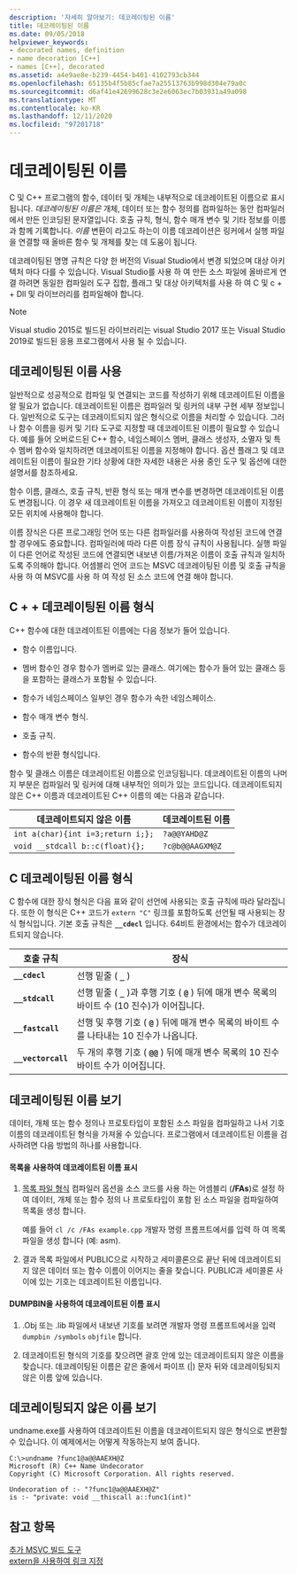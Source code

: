 ```yaml
---
description: '자세히 알아보기: 데코레이팅된 이름'
title: 데코레이팅된 이름
ms.date: 09/05/2018
helpviewer_keywords:
- decorated names, definition
- name decoration [C++]
- names [C++], decorated
ms.assetid: a4e9ae8e-b239-4454-b401-4102793cb344
ms.openlocfilehash: 65135b4f5b85cfae7a25513763b998d304e79a0c
ms.sourcegitcommit: d6af41e42699628c3e2e6063ec7b03931a49a098
ms.translationtype: MT
ms.contentlocale: ko-KR
ms.lasthandoff: 12/11/2020
ms.locfileid: "97201718"
---
```

# <a name="decorated-names"></a>데코레이팅된 이름

C 및 C++ 프로그램의 함수, 데이터 및 개체는 내부적으로 데코레이트된 이름으로 표시됩니다. *데코레이팅된 이름은* 개체, 데이터 또는 함수 정의를 컴파일하는 동안 컴파일러에서 만든 인코딩된 문자열입니다. 호출 규칙, 형식, 함수 매개 변수 및 기타 정보를 이름과 함께 기록합니다. *이름* 변환이 라고도 하는이 이름 데코레이션은 링커에서 실행 파일을 연결할 때 올바른 함수 및 개체를 찾는 데 도움이 됩니다.

데코레이팅된 명명 규칙은 다양 한 버전의 Visual Studio에서 변경 되었으며 대상 아키텍처 마다 다를 수 있습니다. Visual Studio를 사용 하 여 만든 소스 파일에 올바르게 연결 하려면 동일한 컴파일러 도구 집합, 플래그 및 대상 아키텍처를 사용 하 여 C 및 c + + Dll 및 라이브러리를 컴파일해야 합니다.

> [!NOTE]
> Visual studio 2015로 빌드된 라이브러리는 visual Studio 2017 또는 Visual Studio 2019로 빌드된 응용 프로그램에서 사용 될 수 있습니다.

## <a name="using-decorated-names"></a><a name="Using"></a> 데코레이팅된 이름 사용

일반적으로 성공적으로 컴파일 및 연결되는 코드를 작성하기 위해 데코레이트된 이름을 알 필요가 없습니다. 데코레이트된 이름은 컴파일러 및 링커의 내부 구현 세부 정보입니다. 일반적으로 도구는 데코레이트되지 않은 형식으로 이름을 처리할 수 있습니다. 그러나 함수 이름을 링커 및 기타 도구로 지정할 때 데코레이트된 이름이 필요할 수 있습니다. 예를 들어 오버로드된 C++ 함수, 네임스페이스 멤버, 클래스 생성자, 소멸자 및 특수 멤버 함수와 일치하려면 데코레이트된 이름을 지정해야 합니다. 옵션 플래그 및 데코레이트된 이름이 필요한 기타 상황에 대한 자세한 내용은 사용 중인 도구 및 옵션에 대한 설명서를 참조하세요.

함수 이름, 클래스, 호출 규칙, 반환 형식 또는 매개 변수를 변경하면 데코레이트된 이름도 변경됩니다. 이 경우 새 데코레이트된 이름을 가져오고 데코레이트된 이름이 지정된 모든 위치에 사용해야 합니다.

이름 장식은 다른 프로그래밍 언어 또는 다른 컴파일러를 사용하여 작성된 코드에 연결할 경우에도 중요합니다. 컴파일러에 따라 다른 이름 장식 규칙이 사용됩니다. 실행 파일이 다른 언어로 작성된 코드에 연결되면 내보낸 이름/가져온 이름이 호출 규칙과 일치하도록 주의해야 합니다. 어셈블리 언어 코드는 MSVC 데코레이팅된 이름 및 호출 규칙을 사용 하 여 MSVC를 사용 하 여 작성 된 소스 코드에 연결 해야 합니다.

## <a name="format-of-a-c-decorated-name"></a><a name="Format"></a> C + + 데코레이팅된 이름 형식

C++ 함수에 대한 데코레이트된 이름에는 다음 정보가 들어 있습니다.

- 함수 이름입니다.

- 멤버 함수인 경우 함수가 멤버로 있는 클래스. 여기에는 함수가 들어 있는 클래스 등을 포함하는 클래스가 포함될 수 있습니다.

- 함수가 네임스페이스 일부인 경우 함수가 속한 네임스페이스.

- 함수 매개 변수 형식.

- 호출 규칙.

- 함수의 반환 형식입니다.

함수 및 클래스 이름은 데코레이트된 이름으로 인코딩됩니다. 데코레이트된 이름의 나머지 부분은 컴파일러 및 링커에 대해 내부적인 의미가 있는 코드입니다. 데코레이트되지 않은 C++ 이름과 데코레이트된 C++ 이름의 예는 다음과 같습니다.

|데코레이트되지 않은 이름|데코레이트된 이름|
|----------------------|--------------------|
|`int a(char){int i=3;return i;};`|`?a@@YAHD@Z`|
|`void __stdcall b::c(float){};`|`?c@b@@AAGXM@Z`|

## <a name="format-of-a-c-decorated-name"></a><a name="FormatC"></a> C 데코레이팅된 이름 형식

C 함수에 대한 장식 형식은 다음 표와 같이 선언에 사용되는 호출 규칙에 따라 달라집니다. 또한 이 형식은 C++ 코드가 `extern "C"` 링크를 포함하도록 선언될 때 사용되는 장식 형식입니다. 기본 호출 규칙은 **`__cdecl`** 입니다. 64비트 환경에서는 함수가 데코레이트되지 않습니다.

|호출 규칙|장식|
|------------------------|----------------|
|**`__cdecl`**|선행 밑줄 ( **`_`** )|
|**`__stdcall`**|선행 밑줄 ( **`_`** )과 후행 기호 ( **`@`** ) 뒤에 매개 변수 목록의 바이트 수 (10 진수)가 이어집니다.|
|**`__fastcall`**|선행 및 후행 기호 ( **`@`** ) 뒤에 매개 변수 목록의 바이트 수를 나타내는 10 진수가 나옵니다.|
|**`__vectorcall`**|두 개의 후행 기호 ( **`@@`** ) 뒤에 매개 변수 목록의 10 진수 바이트 수가 이어집니다.|

## <a name="viewing-decorated-names"></a><a name="Viewing"></a> 데코레이팅된 이름 보기

데이터, 개체 또는 함수 정의나 프로토타입이 포함된 소스 파일을 컴파일하고 나서 기호 이름의 데코레이트된 형식을 가져올 수 있습니다. 프로그램에서 데코레이트된 이름을 검사하려면 다음 방법의 하나를 사용합니다.

#### <a name="to-use-a-listing-to-view-decorated-names"></a>목록을 사용하여 데코레이트된 이름 표시

1. [목록 파일 형식](fa-fa-listing-file.md) 컴파일러 옵션을 소스 코드를 사용 하는 어셈블리 (**/FAs**)로 설정 하 여 데이터, 개체 또는 함수 정의 나 프로토타입이 포함 된 소스 파일을 컴파일하여 목록을 생성 합니다.

   예를 들어 `cl /c /FAs example.cpp` 개발자 명령 프롬프트에서를 입력 하 여 목록 파일을 생성 합니다 (예: asm).

2. 결과 목록 파일에서 PUBLIC으로 시작하고 세미콜론으로 끝난 뒤에 데코레이트되지 않은 데이터 또는 함수 이름이 이어지는 줄을 찾습니다. PUBLIC과 세미콜론 사이에 있는 기호는 데코레이트된 이름입니다.

#### <a name="to-use-dumpbin-to-view-decorated-names"></a>DUMPBIN을 사용하여 데코레이트된 이름 표시

1. .Obj 또는 .lib 파일에서 내보낸 기호를 보려면 개발자 명령 프롬프트에서을 입력 `dumpbin /symbols` `objfile` 합니다.

2. 데코레이트된 형식의 기호를 찾으려면 괄호 안에 있는 데코레이트되지 않은 이름을 찾습니다. 데코레이팅된 이름은 같은 줄에서 파이프 (&#124;) 문자 뒤와 데코레이팅되지 않은 이름 앞에 있습니다.

## <a name="viewing-undecorated-names"></a><a name="Undecorated"></a> 데코레이팅되지 않은 이름 보기

undname.exe를 사용하여 데코레이트된 이름을 데코레이트되지 않은 형식으로 변환할 수 있습니다. 이 예제에서는 어떻게 작동하는지 보여 줍니다.

```
C:\>undname ?func1@a@@AAEXH@Z
Microsoft (R) C++ Name Undecorator
Copyright (C) Microsoft Corporation. All rights reserved.

Undecoration of :- "?func1@a@@AAEXH@Z"
is :- "private: void __thiscall a::func1(int)"
```

## <a name="see-also"></a>참고 항목

[추가 MSVC 빌드 도구](c-cpp-build-tools.md)<br/>
[extern을 사용하여 링크 지정](../../cpp/extern-cpp.md)
